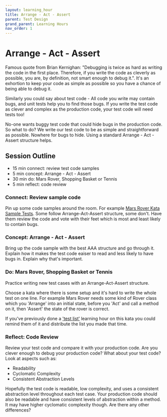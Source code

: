 ```yaml
---
layout: learning_hour
title: Arrange - Act - Assert
parent: Test Design
grand_parent: Learning Hours
nav_order: 1
---
```


# Arrange - Act - Assert

Famous quote from Brian Kernighan: "Debugging is twice as hard as writing the code in the first place. Therefore, if you write the code as cleverly as possible, you are, by definition, not smart enough to debug it.". It's an exhortion to keep your code as simple as possible so you have a chance of being able to debug it.

Similarly you could say about test code - All code you write may contain bugs, and unit tests help you to find those bugs. If you write the test code as clever and complex as the production code, your test code will need tests too!

No-one wants buggy test code that could hide bugs in the production code. So what to do? We write our test code to be as simple and straightforward as possible. Nowhere for bugs to hide. Using a standard Arrange - Act - Assert structure helps.

## Session Outline
 
* 15 min connect: review test code samples   
* 5 min concept: Arrange - Act - Assert
* 30 min do: Mars Rover, Shopping Basket or Tennis
* 5 min reflect: code review

### Connect: Review sample code
Pin up some code samples around the room. For example [Mars Rover Kata Sample Tests](https://github.com/emilybache/MarsRover-Sample-Tests). Some follow Arrange-Act-Assert structure, some don't. Have them review the code and vote with their feet which is most and least likely to contain bugs.

### Concept: Arrange - Act - Assert
Bring up the code sample with the best AAA structure and go through it. Explain how it makes the test code eaiser to read and less likely to have bugs in. Explain why that's important.

### Do: Mars Rover, Shopping Basket or Tennis
Practice writing new test cases with an Arrange-Act-Assert structure.

Choose a kata where there is some setup and it's hard to write the whole test on one line. For example Mars Rover needs some kind of Rover class which you 'Arrange' into an initial state, before you 'Act' and call a method on it, then 'Assert' the state of the rover is correct.

If you've previously done a ['test list'](https://emilybache.github.io/learning_hours/small_steps/test_list.html) learning hour on this kata you could remind them of it and distribute the list you made that time.

### Reflect: Code Review
Review your test code and compare it with your production code. Are you clever enough to debug your production code? What about your test code? Look at aspects such as:

- Readability
- Cyclomatic Complexity
- Consistent Abstraction Levels

Hopefully the test code is readable, low complexity, and uses a consistent abstraction level throughout each test case. Your production code should also be readable and have consistent levels of abstraction within a method. It may have higher cyclomatic complexity though. Are there any other differences?
